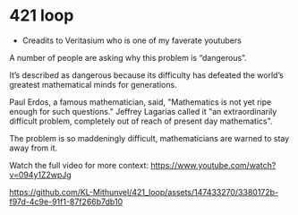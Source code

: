 # 421 loop
- Creadits to Veritasium who is one of my faverate youtubers 

A number of people are asking why this problem is “dangerous”. 

It’s described as dangerous because its difficulty has defeated the world’s greatest mathematical minds for generations. 

Paul Erdos, a famous mathematician, said, "Mathematics is not yet ripe enough for such questions." Jeffrey Lagarias called it "an extraordinarily difficult problem, completely out of reach of present day mathematics". 

The problem is so maddeningly difficult, mathematicians are warned to stay away from it. 

Watch the full video for more context: https://www.youtube.com/watch?v=094y1Z2wpJg



https://github.com/KL-Mithunvel/421_loop/assets/147433270/3380172b-f97d-4c9e-91f1-87f266b7db10

